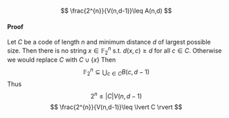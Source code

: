 
$$
\frac{2^{n}}{V(n,d-1)}\leq A(n,d)
$$
#### Proof
Let $C$ be a code of length $n$ and minimum distance $d$ of largest possible size. Then there is no string $x\in \mathbb{F}_{2}^{n}$ s.t. $d(x,c)\geq d$ for all $c\in C$. Otherwise we would replace $C$ with $C\cup \{ x \}$
Then
$$
\mathbb{F}^{n}_{2}\subseteq \bigcup_{c\in C}B(c,d-1)
$$
Thus 
$$
2^{n}\leq \lvert C \rvert V(n,d-1)
$$
$$
\frac{2^{n}}{V(n,d-1)}\leq \lvert C \rvert
$$

